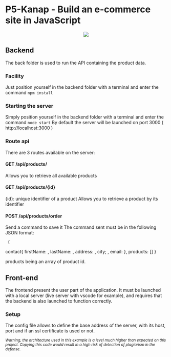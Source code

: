 # P5-Kanap - Build an e-commerce site in JavaScript

<p align="center">
   <img src="https://user.oc-static.com/upload/2021/09/29/16329291678171_image2.png">
</p>

##  Backend
The back folder is used to run the API containing the product data.
### Facility
Just position yourself in the backend folder with a terminal and enter the command ```npm install```
### Starting the server
Simply position yourself in the backend folder with a terminal and enter the command ```node start```
By default the server will be launched on port 3000 ( http://localhost:3000 )
### Route api
There are 3 routes available on the server:

#### GET /api/products/
Allows you to retrieve all available products
#### GET /api/products/{id}
{id}: unique identifier of a product
Allows you to retrieve a product by its identifier
#### POST /api/products/order
Send a command to save it
The command sent must be in the following JSON format:

     {
contact{
firstName: <string>,
lastName: <string>,
address: <string>,
city; <string>,
email: <string>
},
products: [<string>]
}

products being an array of product id.

## Front-end
The frontend present the user part of the application. It must be launched with a local server (live server with vscode for example), and requires that the backend is also launched to function correctly.

### Setup
The config file allows to define the base address of the server, with its host, port and if an ssl certificate is used or not.

<sub>*Warning, the architecture used in this example is a level much higher than expected on this project. Copying this code would result in a high risk of detection of plagiarism in the defense.*</sub>


